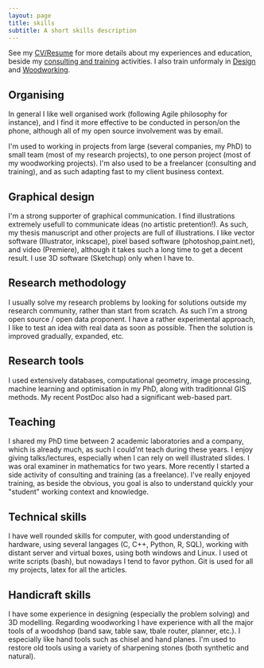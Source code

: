 ```yaml
---
layout: page
title: skills
subtitle: A short skills description
---
```

See my [CV/Resume](../CV) for more details about my experiences and education,
beside my [consulting and training](../consulting_and_training) activities.
I also train unformaly in [Design](../design_philosophy) 
and [Woodworking](../woodworking_projects).

## Organising
In general I like well organised work (following Agile philosophy for instance),
and I find it more effective to be conducted in person/on the phone,
although all of my open source involvement was by email.

I'm used to working in projects from large (several companies, my PhD) to small team (most of my research projects), to one person project (most of my woodworking projects).
I'm also used to be a freelancer (consulting and training), and as such adapting fast to my client business context.


## Graphical design
I'm a strong supporter of graphical communication.
I find illustrations extremely usefull to communicate ideas (no artistic pretention!).
As such, my thesis manuscript and other projects are full of illustrations.
I like vector software (Illustrator, inkscape), pixel based software (photoshop,paint.net), and video (Premiere), although it takes such a long time to get a decent result.
I use 3D software (Sketchup) only when I have to.

## Research methodology
I usually solve my research problems by looking for solutions outside my research community,
rather than start from scratch.
As such I'm a strong open source / open data proponent.
I have a rather experimental approach, I like to test an idea with real data as soon as possible.
Then the solution is improved gradually, expanded, etc.

## Research tools
I used extensively databases, computational geometry, image processing, machine learning and optimisation in my PhD,
along with traditionnal GIS methods.
My recent PostDoc also had a significant web-based part.

## Teaching
I shared my PhD time between 2 academic laboratories and a company, which is already much, as such I could'nt teach during these years.
I enjoy giving talks/lectures, especially when I can rely on well illustrated slides.
I was oral examiner in mathematics for two years.
More recently I started a side activity of consulting and training (as a freelance).
I've really enjoyed training, as beside the obvious, you goal is also to understand quickly your "student" working context and knowledge.

## Technical skills
I have well rounded skills for computer, with good understanding of hardware, using several langages (C, C++, Python, R, SQL), working with distant server and virtual boxes, using both windows and Linux.
I used ot write scripts (bash), but nowadays I tend to favor python.
Git is used for all my projects, latex for all the articles.

## Handicraft skills
I have some experience in designing (especially the problem solving) and 3D modelling.
Regarding woodworking I have experience with all the major tools of a woodshop (band saw, table saw, tbale router, planner, etc.).
I especially like hand tools such as chisel and hand planes. 
I'm used to restore old tools using a variety of sharpening stones (both synthetic and natural).